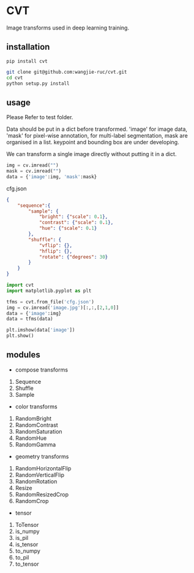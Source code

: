 # CVT 

Image transforms used in deep learning training.

## installation

```
pip install cvt
```

```bash
git clone git@github.com:wangjie-ruc/cvt.git
cd cvt
python setup.py install
```

## usage

Please Refer to test folder.

Data should be put in a dict before transformed. 'image' for image data, 'mask' for pixel-wise annotation, for multi-label segmentation, mask are organised in a list. keypoint and bounding box are under developing. 

We can transform a single image directly without putting it in a dict.

```python
img = cv.imread("")
mask = cv.imread("")
data = {'image':img, 'mask':mask}
```


cfg.json
```json
{
    "sequence":{
        "sample": {
            "bright": {"scale": 0.1},
            "contrast": {"scale": 0.1},
            "hue": {"scale": 0.1}
        },
        "shuffle": {
            "vflip": {},
            "hflip": {},
            "rotate": {"degrees": 30}
        }
    }
}
```


```python
import cvt
import matplotlib.pyplot as plt

tfms = cvt.from_file('cfg.json')
img = cv.imread('image.jpg')[:,:,[2,1,0]]
data = {'image':img}
data = tfms(data)

plt.imshow(data['image'])
plt.show()
```


## modules

- compose transforms
1. Sequence
2. Shuffle
3. Sample

- color transforms
1. RandomBright
2. RandomContrast
3. RandomSaturation
4. RandomHue
5. RandomGamma

- geometry transforms
1. RandomHorizontalFlip
2. RandomVerticalFlip
3. RandomRotation
4. Resize
5. RandomResizedCrop
6. RandomCrop

- tensor
1. ToTensor
2. is_numpy
3. is_pil
4. is_tensor
5. to_numpy
6. to_pil
7. to_tensor